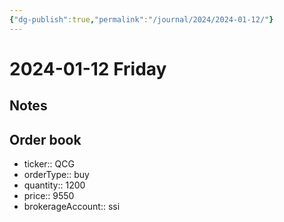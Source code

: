 ```yaml
---
{"dg-publish":true,"permalink":"/journal/2024/2024-01-12/"}
---
```


# 2024-01-12 Friday

## Notes

## Order book

- ticker:: QCG
- orderType:: buy
- quantity:: 1200
- price:: 9550
- brokerageAccount:: ssi
